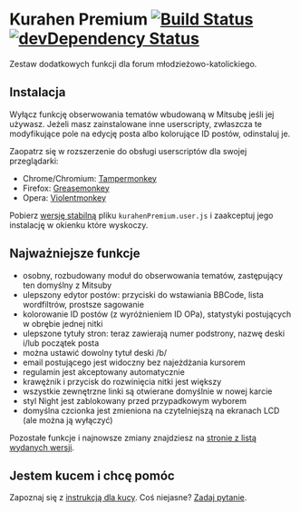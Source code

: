 ﻿Kurahen Premium [![Build Status](https://travis-ci.org/Kurahen-Premium/Kurahen-Premium.svg?branch=dev)](https://travis-ci.org/Kurahen-Premium/Kurahen-Premium "Status testów dla gałęzi dev") [![devDependency Status](https://david-dm.org/Kurahen-Premium/Kurahen-Premium/dev-status.svg)](https://david-dm.org/Kurahen-Premium/Kurahen-Premium#info=devDependencies)
===============

Zestaw dodatkowych funkcji dla forum młodzieżowo-katolickiego.

## Instalacja
Wyłącz funkcję obserwowania tematów wbudowaną w Mitsubę jeśli jej używasz. Jeżeli masz zainstalowane inne userscripty,
zwłaszcza te modyfikujące pole na edycję posta albo kolorujące ID postów, odinstaluj je.

Zaopatrz się w rozszerzenie do obsługi userscriptów dla swojej przeglądarki:
* Chrome/Chromium: [Tampermonkey](https://chrome.google.com/webstore/detail/tampermonkey/dhdgffkkebhmkfjojejmpbldmpobfkfo?hl=pl)
* Firefox: [Greasemonkey](https://addons.mozilla.org/pl/firefox/addon/greasemonkey/)
* Opera: [Violentmonkey](https://addons.opera.com/pl/extensions/details/violent-monkey/?display=pl)

Pobierz [wersję stabilną](https://github.com/Kurahen-Premium/Kurahen-Premium/raw/master/kurahenPremium.user.js) pliku `kurahenPremium.user.js` i zaakceptuj jego instalację w okienku które wyskoczy.

## Najważniejsze funkcje
* osobny, rozbudowany moduł do obserwowania tematów, zastępujący ten domyślny z Mitsuby
* ulepszony edytor postów: przyciski do wstawiania BBCode, lista wordfiltrów, prostsze sagowanie
* kolorowanie ID postów (z wyróżnieniem ID OPa), statystyki postujących w obrębie jednej nitki
* ulepszone tytuły stron: teraz zawierają numer podstrony, nazwę deski i/lub początek posta
* można ustawić dowolny tytuł deski /b/
* email postującego jest widoczny bez najeżdżania kursorem
* regulamin jest akceptowany automatycznie
* krawężnik i przycisk do rozwinięcia nitki jest większy
* wszystkie zewnętrzne linki są otwierane domyślnie w nowej karcie
* styl Night jest zablokowany przed przypadkowym wyborem
* domyślna czcionka jest zmieniona na czytelniejszą na ekranach LCD (ale można ją wyłączyć)

Pozostałe funkcje i najnowsze zmiany znajdziesz na [stronie z listą wydanych wersji](https://github.com/Kurahen-Premium/Kurahen-Premium/releases).

## Jestem kucem i chcę pomóc
Zapoznaj się z [instrukcją dla kucy](https://github.com/Kurahen-Premium/Kurahen-Premium/wiki/Protipy-dla-wannable-kuc%C3%B3w).
Coś niejasne? [Zadaj pytanie](https://github.com/Kurahen-Premium/Kurahen-Premium/issues/new).
